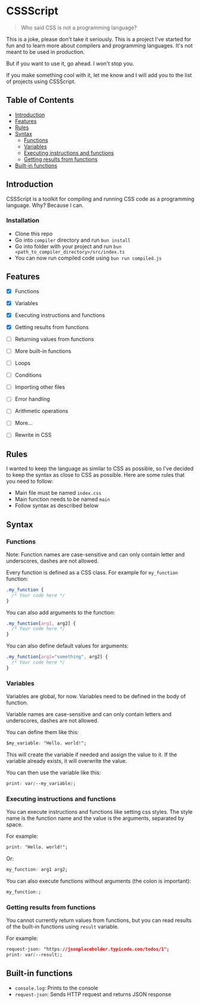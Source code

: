 # CSSScript
> Who said CSS is not a programming language?

This is a joke, please don't take it seriously. This is a project I've started for fun and to learn more about compilers and programming languages. It's not meant to be used in production.

But if you want to use it, go ahead. I won't stop you.

If you make something cool with it, let me know and I will add you to the list of projects using CSSScript.

## Table of Contents
- [Introduction](#introduction)
- [Features](#features)
- [Rules](#rules)
- [Syntax](#syntax)
  - [Functions](#functions)
  - [Variables](#variables)
  - [Executing instructions and functions](#executing-instructions-and-functions)
  - [Getting results from functions](#getting-results-from-functions)
- [Built-in functions](#built-in-functions)


## Introduction
CSSScript is a toolkit for compiling and running CSS code as a programming language. Why? Because I can.

### Installation
- Clone this repo
- Go into `compiler` directory and run `bun install`
- Go into folder with your project and run `bun <path_to_compiler_directory>/src/index.ts`
- You can now run compiled code using `bun run compiled.js`

## Features
- [x] Functions
- [x] Variables
- [x] Executing instructions and functions
- [x] Getting results from functions
- [ ] Returning values from functions
- [ ] More built-in functions
- [ ] Loops
- [ ] Conditions
- [ ] Importing other files
- [ ] Error handling
- [ ] Arithmetic operations
- [ ] More...

- [ ] Rewrite in CSS

## Rules
I wanted to keep the language as similar to CSS as possible, so I've decided to keep the syntax as close to CSS as possible. Here are some rules that you need to follow:

- Main file must be named `index.css`
- Main function needs to be named `main`
- Follow syntax as described below

## Syntax

### Functions
Note: Function names are case-sensitive and can only contain letter and underscores, dashes are not allowed.

Every function is defined as a CSS class. For example for `my_function` function:
```css
.my_function {
  /* Your code here */
}
```

You can also add arguments to the function:
```css
.my_function[arg1, arg2] {
  /* Your code here */
}
```

You can also define default values for arguments:
```css
.my_function[arg1="something", arg2] {
  /* Your code here */
}
```

### Variables
Variables are global, for now. Variables need to be defined in the body of function.

Variable names are case-sensitive and can only contain letters and underscores, dashes are not allowed.

You can define them like this:
```css
$my_variable: "Hello, world!";
```

This will create the variable if needed and assign the value to it.
If the variable already exists, it will overwrite the value.

You can then use the variable like this:
```css
print: var(--my_variable);
```

### Executing instructions and functions
You can execute instructions and functions like setting css styles. The style name is the function name and the value is the arguments, separated by space.

For example:
```css
print: "Hello, world!";
```

Or:

```css
my_function: arg1 arg2;
```

You can also execute functions without arguments (the colon is important):
```css
my_function:;
```

### Getting results from functions
You cannot currently return values from functions, but you can read results of the built-in functions using `result` variable.

For example:
```css
request-json: "https://jsonplaceholder.typicode.com/todos/1";
print: var(--result);
```

## Built-in functions
- `console.log`: Prints to the console
- `request-json`: Sends HTTP request and returns JSON response
